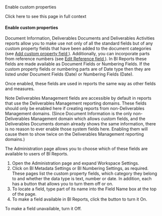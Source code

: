 Enable custom properties

Click here to see this page in full context

####  Enable custom properties

Document Information, Deliverables Documents and Deliverables Activities
reports allow you to make use not only of all the standard fields but of any
custom property fields that have been added to the document categories (see [
Add custom property field ](../Admin/Workspace_Settings/Add_custom_fi.htm#h)
). Additionally, you can incorporate parts from reference numbers (see [ Edit
Reference field ](../Admin/Workspace_Settings/Edit_reference_f.htm#h) ). In BI
Reports these fields are made available as Document Fields or Numbering
Fields. If the custom property fields or numbering parts are of Date type then
they are listed under Document Fields (Date) or Numbering Fields (Date).

Once enabled, these fields are used in reports the same way as other fields
and measures.

Note  Deliverables Management fields are accessible by default in reports that
use the Deliverables Management reporting domains. These fields should only be
enabled here if creating reports from non-Deliverables Management domains.
(Since Document Information is the only non-Deliverables Management domain
which allows custom fields, and the Deliverables Documents domain already
shows the same information, there is no reason to ever enable those system
fields here. Enabling them will cause them to show twice on the Deliverables
Management reporting domains.)

The Administration page allows you to choose which of these fields are
available to users of BI Reports.

  1. Open the Administration page and expand Workspace Settings. 
  2. Click on BI Metadata Settings or BI Numbering Settings, as required. These pages list the custom property fields, which category they belong to and whether the data type is text, number or date. In addition, each has a button that allows you to turn them off or on. 
  3. To locate a field, type part of its name into the Field Name box at the top of the page. 
  4. To make a field available in BI Reports, click the button to turn it On. 

To make a field unavailable, turn it Off.

